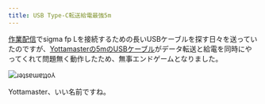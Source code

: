 ```yaml
---
title: USB Type-C転送給電最強5m
---
```

[作業配信](https://www.youtube.com/c/r7kamura)でsigma fp Lを接続するための長いUSBケーブルを探す日々を送っていたのですが、[Yottamasterの5mのUSBケーブル](https://www.amazon.co.jp/dp/B09Y1BY75P)がデータ転送と給電を同時にやってくれて問題無く動作したため、無事エンドゲームとなりました。

![](https://lh4.googleusercontent.com/48cO3_MG6OkdwQeTp0JoQWl1Nt-YWrWUMsEmwAgDmqH16YNWo4b5Jkpy_6ryBwm-Z07IN78Z8AV3j6gDlcDQ7J8stIeAMx0qVBP9pdIaDm5XE-L6g4FOcj9-_T5owOA2Csb5vqtOmRWeiR_RVuE "ɹǝʇsɐɯɐʇʇo⅄")

Yottamaster、いい名前ですね。
